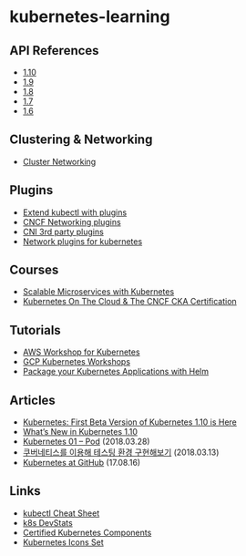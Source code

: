 # kubernetes-learning

## API References
- [1.10](https://kubernetes.io/docs/reference/generated/kubernetes-api/v1.10/)
- [1.9](https://v1-9.docs.kubernetes.io/docs/api-reference/v1.9/)
- [1.8](https://v1-8.docs.kubernetes.io/docs/api-reference/v1.8/)
- [1.7](https://v1-7.docs.kubernetes.io/docs/api-reference/v1.7/)
- [1.6](https://v1-6.docs.kubernetes.io/docs/api-reference/v1.6/)

## Clustering & Networking
- [Cluster Networking](https://kubernetes.io/docs/concepts/cluster-administration/networking/)

## Plugins
- [Extend kubectl with plugins](https://kubernetes.io/docs/tasks/extend-kubectl/kubectl-plugins/)
- [CNCF Networking plugins](https://github.com/containernetworking/plugins)
- [CNI 3rd party plugins](https://github.com/containernetworking/cni#3rd-party-plugins)
- [Network plugins for kubernetes](https://www.slideshare.net/inwinstack/network-plugins-for-kubernetes)

## Courses
- [Scalable Microservices with Kubernetes](https://classroom.udacity.com/courses/ud615)
- [Kubernetes On The Cloud & The CNCF CKA Certification](https://www.udemy.com/kubernetes-cka-on-cloud/)

## Tutorials
- [AWS Workshop for Kubernetes](https://github.com/aws-samples/aws-workshop-for-kubernetes)
- [GCP Kubernetes Workshops](https://github.com/GoogleCloudPlatform/kubernetes-workshops)
- [Package your Kubernetes Applications with Helm](https://akomljen.com/package-kubernetes-applications-helm/)

## Articles
- [Kubernetes: First Beta Version of Kubernetes 1.10 is Here](https://kubernetes.io/blog/2018/03/first-beta-version-of-kubernetes-1-10)
- [What’s New in Kubernetes 1.10](https://www.youtube.com/watch?v=EbfMEXnm1lo)
- [Kubernetes 01 – Pod](https://blog.2dal.com/2018/03/28/kubernetes-01-pod/) (2018.03.28)
- [쿠버네티스를 이용해 테스팅 환경 구현해보기](http://woowabros.github.io/experience/2018/03/13/k8s-test.html) (2018.03.13)
- [Kubernetes at GitHub](https://githubengineering.com/kubernetes-at-github/) (17.08.16)

## Links
- [kubectl Cheat Sheet](https://kubernetes.io/docs/user-guide/kubectl-cheatsheet/)
- [k8s DevStats](https://k8s.devstats.cncf.io/d/12/dashboards)
- [Certified Kubernetes Components](https://www.cncf.io/certification/software-conformance/)
- [Kubernetes Icons Set](https://github.com/octo-technology/kubernetes-icons)

